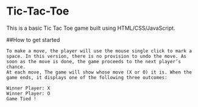 # Tic-Tac-Toe
This is a basic Tic Tac Toe game built using HTML/CSS/JavaScript.

##How to get started

    To make a move, the player will use the mouse single click to mark a space. In this version, there is no provision to undo the move. As soon as the move is done, the game proceeds to the next player’s chance.
    At each move, The game will show whose move (X or O) it is. When the game ends, it displays one of the following three outcomes:

    Winner Player: X
    Winner Player: O
    Game Tied !
